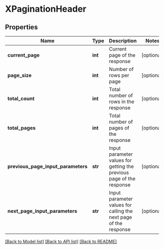 # XPaginationHeader

## Properties
Name | Type | Description | Notes
------------ | ------------- | ------------- | -------------
**current_page** | **int** | Current page of the response | [optional] 
**page_size** | **int** | Number of rows per page | [optional] 
**total_count** | **int** | Total number of rows in the response | [optional] 
**total_pages** | **int** | Total number of pages of the response | [optional] 
**previous_page_input_parameters** | **str** | Input parameter values for getting the previous page of the response | [optional] 
**next_page_input_parameters** | **str** | Input parameter values for calling the next page of the response | [optional] 

[[Back to Model list]](../README.md#documentation-for-models) [[Back to API list]](../README.md#documentation-for-api-endpoints) [[Back to README]](../README.md)


